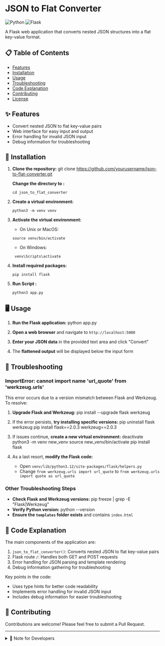 # JSON to Flat Converter

![Python](https://img.shields.io/badge/Python-3.9%2B-blue)
![Flask](https://img.shields.io/badge/Flask-2.0%2B-green)

A Flask web application that converts nested JSON structures into a flat key-value format.

## 📋 Table of Contents
- [Features](#-features)
- [Installation](#-installation)
- [Usage](#-usage)
- [Troubleshooting](#-troubleshooting)
- [Code Explanation](#-code-explanation)
- [Contributing](#-contributing)
- [License](#-license)

## ✨ Features

- Convert nested JSON to flat key-value pairs
- Web interface for easy input and output
- Error handling for invalid JSON input
- Debug information for troubleshooting

## 🚀 Installation

1. **Clone the repository:**
   git clone https://github.com/yourusername/json-to-flat-converter.git
   
   **Change the directory to :**
    ```
    cd json_to_flat_converter
    ```
2. **Create a virtual environment:**
    ```
    python3 -m venv venv
    ```
3. **Activate the virtual environment:**
   - On Unix or MacOS:
    ```     
    source venv/bin/activate
    ```   
   - On Windows:
   ```
    venv\Scripts\activate
   ```
4. **Install required packages:**
     ```
    pip install flask
    ```
5. **Run Script :**
   ```
   python3 app.py
   ```
## 🖥️ Usage

1. **Run the Flask application:**
   python app.py

2. **Open a web browser** and navigate to `http://localhost:5000`

3. **Enter your JSON data** in the provided text area and click "Convert"

4. The **flattened output** will be displayed below the input form

## 🔧 Troubleshooting

### ImportError: cannot import name 'url_quote' from 'werkzeug.urls'

This error occurs due to a version mismatch between Flask and Werkzeug. To resolve:

1. **Upgrade Flask and Werkzeug:**
   pip install --upgrade flask werkzeug

2. If the error persists, **try installing specific versions:**
   pip uninstall flask werkzeug
   pip install flask==2.0.3 werkzeug==2.0.3

3. If issues continue, **create a new virtual environment:**
   deactivate
   python3 -m venv new_venv
   source new_venv/bin/activate
   pip install flask

4. As a last resort, **modify the Flask code:**
   - Open `venv/lib/python3.12/site-packages/flask/helpers.py`
   - Change `from werkzeug.urls import url_quote` to `from werkzeug.urls import quote as url_quote`

### Other Troubleshooting Steps

- **Check Flask and Werkzeug versions:**
  pip freeze | grep -E "Flask|Werkzeug"
- **Verify Python version:**
  python --version
- **Ensure the `templates` folder exists** and contains `index.html`

## 📝 Code Explanation

The main components of the application are:

1. `json_to_flat_converter()`: Converts nested JSON to flat key-value pairs
2. Flask route `/`: Handles both GET and POST requests
3. Error handling for JSON parsing and template rendering
4. Debug information gathering for troubleshooting

Key points in the code:

- Uses type hints for better code readability
- Implements error handling for invalid JSON input
- Includes debug information for easier troubleshooting

## 🤝 Contributing

Contributions are welcome! Please feel free to submit a Pull Request.

---

<details>
<summary>📌 Note for Developers</summary>

When contributing to this project, please ensure that you:

- Follow the existing code style
- Write unit tests for new features
- Update the README if you make significant changes

Thank you for your contributions!
</details>
